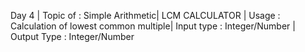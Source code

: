 Day 4 |
Topic of : Simple Arithmetic|
LCM CALCULATOR |
Usage : Calculation of lowest common multiple|
Input type : Integer/Number |
Output Type : Integer/Number
